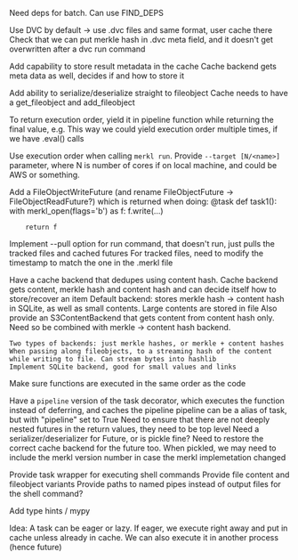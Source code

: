 Need deps for batch. Can use FIND_DEPS

Use DVC by default -> use .dvc files and same format, user cache there
    Check that we can put merkle hash in .dvc meta field, and it doesn't get overwritten after a dvc run command

Add capability to store result metadata in the cache
    Cache backend gets meta data as well, decides if and how to store it

Add ability to serialize/deserialize straight to fileobject
    Cache needs to have a get_fileobject and add_fileobject

To return execution order, yield it in pipeline function while returning the final value, e.g. This way we could yield
execution order multiple times, if we have .eval() calls

Use execution order when calling `merkl run`. Provide `--target [N/<name>]` parameter, where N is number of cores if on
local machine, and <name> could be AWS or something.

Add a FileObjectWriteFuture (and rename FileObjectFuture -> FileObjectReadFuture?) which is returned when doing:
    @task
    def task1():
        with merkl_open(flags='b') as f:
            f.write(...)

        return f

Implement --pull option for run command, that doesn't run, just pulls the tracked files and cached futures
    For tracked files, need to modify the timestamp to match the one in the .merkl file

Have a cache backend that dedupes using content hash.
    Cache backend gets content, merkle hash and content hash and can decide itself how to store/recover an item
    Default backend: stores merkle hash -> content hash in SQLite, as well as small contents. Large contents are stored
    in file
    Also provide an S3ContentBackend that gets content from content hash only. Need so be combined with merkle ->
    content hash backend.

    Two types of backends: just merkle hashes, or merkle + content hashes
    When passing along fileobjects, to a streaming hash of the content while writing to file. Can stream bytes into hashlib
    Implement SQLite backend, good for small values and links

Make sure functions are executed in the same order as the code

Have a `pipeline` version of the task decorator, which executes the function instead of deferring, and caches the pipeline
    pipeline can be a alias of task, but with "pipeline" set to True
    Need to ensure that there are not deeply nested futures in the return values, they need to be top level
    Need a serializer/deserializer for Future, or is pickle fine? Need to restore the correct cache backend for the
    future too. When pickled, we may need to include the merkl version number in case the merkl implemetation
    changed

Provide task wrapper for executing shell commands
    Provide file content and fileobject variants
    Provide paths to named pipes instead of output files for the shell command?

Add type hints / mypy

Idea: A task can be eager or lazy. If eager, we execute right away and put in cache unless
already in cache. We can also execute it in another process (hence future)
